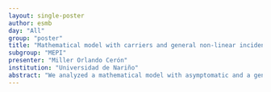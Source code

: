 ```yaml
---
layout: single-poster
author: esmb
day: "All"
group: "poster"
title: "Mathematical model with carriers and general non-linear incidence rate"
subgroup: "MEPI"
presenter: "Miller Orlando Cerón"
institution: "Universidad de Nariño"
abstract: "We analyzed a mathematical model with asymptomatic and a general incidence. We show that there are two equilibrium points and by means of conditions imposed on the functions involved in the non-linear incidence we show the global stability of the equilibrium points by Lyapunov direct method."
---
```

